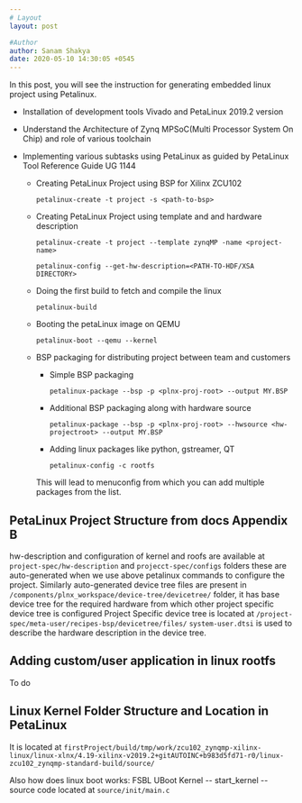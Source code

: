 ```yaml
---
# Layout
layout: post

#Author
author: Sanam Shakya
date: 2020-05-10 14:30:05 +0545
---
```


In this post, you will see the instruction for generating embedded linux project using Petalinux.

- Installation of development tools Vivado and PetaLinux 2019.2 version
- Understand the Architecture of Zynq MPSoC(Multi Processor System On Chip) and role of various toolchain
- Implementing various subtasks using PetaLinux as guided by PetaLinux Tool Reference Guide UG 1144

  - Creating PetaLinux Project using BSP for Xilinx ZCU102

    `petalinux-create -t project -s <path-to-bsp>`

  - Creating PetaLinux Project using template and and hardware description

    `petalinux-create -t project --template zynqMP -name <project-name>`

    `petalinux-config --get-hw-description=<PATH-TO-HDF/XSA DIRECTORY>`

  - Doing the first build to fetch and compile the linux

    `petalinux-build`

  - Booting the petaLinux image on QEMU

    `petalinux-boot --qemu --kernel`

  - BSP packaging for distributing project between team and customers

    - Simple BSP packaging

      `petalinux-package --bsp -p <plnx-proj-root> --output MY.BSP`

    - Additional BSP packaging along with hardware source

      `petalinux-package --bsp -p <plnx-proj-root> --hwsource <hw-projectroot> --output MY.BSP`

    - Adding linux packages like python, gstreamer, QT

      `petalinux-config -c rootfs`

    This will lead to menuconfig from which you can add multiple packages from the list.

## PetaLinux Project Structure from docs Appendix B

hw-description and configuration of kernel and roofs are available at `project-spec/hw-description` and `projecct-spec/configs` folders these are auto-generated when we use above petalinux commands to configure the project.
Similarly auto-generated device tree files are present in `/components/plnx_workspace/device-tree/devicetree/` folder, it has base device tree for the required hardware from which other project specific device tree is configured
Project Specific device tree is located at `/project-spec/meta-user/recipes-bsp/devicetree/files/`
`system-user.dtsi` is used to describe the hardware description in the device tree.

## Adding custom/user application in linux rootfs

To do

## Linux Kernel Folder Structure and Location in PetaLinux

It is located at `firstProject/build/tmp/work/zcu102_zynqmp-xilinx-linux/linux-xlnx/4.19-xilinx-v2019.2+gitAUTOINC+b983d5fd71-r0/linux-zcu102_zynqmp-standard-build/source/`

Also how does linux boot works:
FSBL
UBoot
Kernel -- start_kernel -- source code located at `source/init/main.c`
